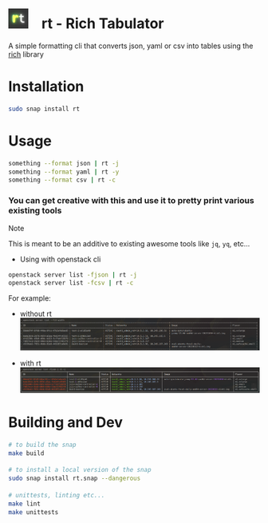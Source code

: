 # ![rt_logo](/png/rt_40_40.png) &nbsp;&nbsp; rt - Rich Tabulator  

A simple formatting cli that converts json, yaml or csv into tables using the [rich](https://github.com/Textualize/rich) library

# Installation
```bash
sudo snap install rt
```

# Usage
```bash
something --format json | rt -j
something --format yaml | rt -y
something --format csv | rt -c
```

### You can get creative with this and use it to pretty print various existing tools

> [!NOTE]
> This is meant to be an additive to existing awesome tools like `jq`, `yq`, etc...

- Using with openstack cli
```bash
openstack server list -fjson | rt -j
openstack server list -fcsv | rt -c
```

For example:
- without rt
![without_rt](/png/without_rt.png)

- with rt
![with_rt](/png/with_rt.png)


# Building and Dev
```bash
# to build the snap
make build

# to install a local version of the snap
sudo snap install rt.snap --dangerous

# unittests, linting etc...
make lint
make unittests
```